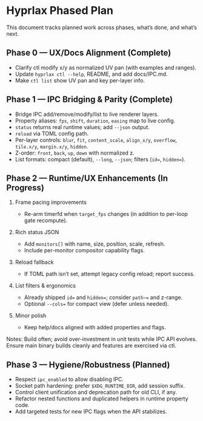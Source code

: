 # Hyprlax Phased Plan

This document tracks planned work across phases, what’s done, and what’s next.

## Phase 0 — UX/Docs Alignment (Complete)
- Clarify ctl modify x/y as normalized UV pan (with examples and ranges).
- Update `hyprlax ctl --help`, README, and add docs/IPC.md.
- Make `ctl list` show UV pan and key per-layer info.

## Phase 1 — IPC Bridging & Parity (Complete)
- Bridge IPC add/remove/modify/list to live renderer layers.
- Property aliases: `fps`, `shift`, `duration`, `easing` map to live config.
- `status` returns real runtime values; add `--json` output.
- `reload` via TOML config path.
- Per-layer controls: `blur`, `fit`, `content_scale`, `align_x/y`, `overflow`, `tile.x/y`, `margin.x/y`, `hidden`.
- Z-order: `front`, `back`, `up`, `down` with normalized z.
- List formats: compact (default), `--long`, `--json`; filters (`id=`, `hidden=`).

## Phase 2 — Runtime/UX Enhancements (In Progress)
1) Frame pacing improvements
   - Re-arm timerfd when `target_fps` changes (in addition to per-loop gate recompute).

2) Rich status JSON
   - Add `monitors[]` with name, size, position, scale, refresh.
   - Include per-monitor compositor capability flags.

3) Reload fallback
   - If TOML path isn’t set, attempt legacy config reload; report success.

4) List filters & ergonomics
   - Already shipped `id=` and `hidden=`; consider `path~=` and z-range.
   - Optional `--cols=` for compact view (defer unless needed).

5) Minor polish
   - Keep help/docs aligned with added properties and flags.

Notes: Build often; avoid over-investment in unit tests while IPC API evolves. Ensure main binary builds cleanly and features are exercised via ctl.

## Phase 3 — Hygiene/Robustness (Planned)
- Respect `ipc_enabled` to allow disabling IPC.
- Socket path hardening: prefer `$XDG_RUNTIME_DIR`, add session suffix.
- Control client unification and deprecation path for old CLI, if any.
- Refactor nested functions and duplicated helpers in runtime property code.
- Add targeted tests for new IPC flags when the API stabilizes.

